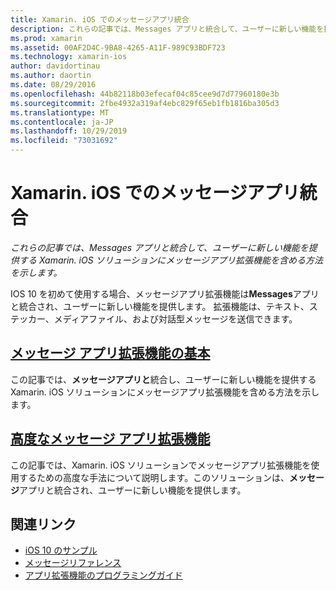 ```yaml
---
title: Xamarin. iOS でのメッセージアプリ統合
description: これらの記事では、Messages アプリと統合して、ユーザーに新しい機能を提供する Xamarin. iOS ソリューションにメッセージアプリ拡張機能を含める方法を示します。
ms.prod: xamarin
ms.assetid: 00AF2D4C-9BA8-4265-A11F-989C93BDF723
ms.technology: xamarin-ios
author: davidortinau
ms.author: daortin
ms.date: 08/29/2016
ms.openlocfilehash: 44b82118b03efecaf04c85cee9d7d77960180e3b
ms.sourcegitcommit: 2fbe4932a319af4ebc829f65eb1fb1816ba305d3
ms.translationtype: MT
ms.contentlocale: ja-JP
ms.lasthandoff: 10/29/2019
ms.locfileid: "73031692"
---
```

# <a name="message-app-integration-in-xamarinios"></a>Xamarin. iOS でのメッセージアプリ統合

_これらの記事では、Messages アプリと統合して、ユーザーに新しい機能を提供する Xamarin. iOS ソリューションにメッセージアプリ拡張機能を含める方法を示します。_

IOS 10 を初めて使用する場合、メッセージアプリ拡張機能は**Messages**アプリと統合され、ユーザーに新しい機能を提供します。 拡張機能は、テキスト、ステッカー、メディアファイル、および対話型メッセージを送信できます。

## <a name="message-app-extension-basicsiosplatformmessage-app-integrationintro-to-message-app-extensionsmd"></a>[メッセージ アプリ拡張機能の基本](~/ios/platform/message-app-integration/intro-to-message-app-extensions.md)

この記事では、**メッセージアプリと**統合し、ユーザーに新しい機能を提供する Xamarin. iOS ソリューションにメッセージアプリ拡張機能を含める方法を示します。

## <a name="advanced-message-app-extensionsiosplatformmessage-app-integrationintro-to-message-app-extensionsmd"></a>[高度なメッセージ アプリ拡張機能](~/ios/platform/message-app-integration/intro-to-message-app-extensions.md)

この記事では、Xamarin. iOS ソリューションでメッセージアプリ拡張機能を使用するための高度な手法について説明します。このソリューションは、**メッセージ**アプリと統合され、ユーザーに新しい機能を提供します。

## <a name="related-links"></a>関連リンク

- [iOS 10 のサンプル](https://docs.microsoft.com/samples/browse/?products=xamarin&term=Xamarin.iOS+iOS10)
- [メッセージリファレンス](https://developer.apple.com/reference/messages)
- [アプリ拡張機能のプログラミングガイド](https://developer.apple.com/library/prerelease/content/documentation/General/Conceptual/ExtensibilityPG/index.html#//apple_ref/doc/uid/TP40014214)
